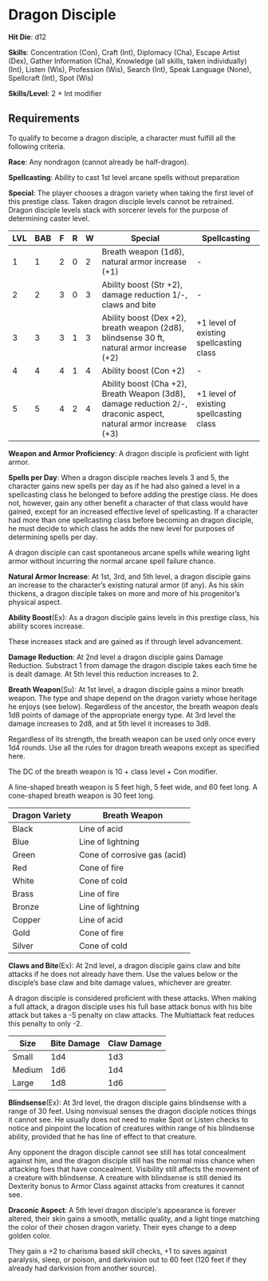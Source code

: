 # Dragon Disciple

**Hit Die**: d12

**Skills**: Concentration (Con), Craft (Int), Diplomacy (Cha), Escape Artist (Dex), Gather Information (Cha), Knowledge (all skills, taken individually) (Int), Listen (Wis), Profession (Wis), Search (Int), Speak Language (None), Spellcraft (Int), Spot (Wis)

**Skills/Level**: 2 + Int modifier

## Requirements

To qualify to become a dragon disciple, a character must fulfill all the following criteria.

**Race**: Any nondragon (cannot already be half-dragon).

**Spellcasting**: Ability to cast 1st level arcane spells without preparation

**Special**: The player chooses a dragon variety when taking the first level of this prestige class. Taken dragon disciple levels cannot be retrained. Dragon disciple levels stack with sorcerer levels for the purpose of determining caster level.

LVL | BAB | F | R | W | Special | Spellcasting
--- | --- | - | - | - | ------- | ------------
1   | 1   | 2 | 0 | 2 | Breath weapon (1d8), natural armor increase (+1) | -    
2   | 2   | 3 | 0 | 3 | Ability boost (Str +2), damage reduction 1/-, claws and bite | -
3   | 3   | 3 | 1 | 3 | Ability boost (Dex +2), breath weapon (2d8), blindsense 30 ft, natural armor increase (+2) | +1 level of existing spellcasting class      
4   | 4   | 4 | 1 | 4 | Ability boost (Con +2) | -         
5	| 5	  | 4 | 2 | 4 | Ability boost (Cha +2), Breath Weapon (3d8), damage reduction 2/-, draconic aspect, natural armor increase (+3) | +1 level of existing spellcasting class

**Weapon and Armor Proficiency**: A dragon disciple is proficient with light armor.

**Spells per Day**: When a dragon disciple reaches levels 3 and 5, the character gains new spells per day as if he had also gained a level in a spellcasting class he belonged to before adding the prestige class. He does not, however, gain any other benefit a character of that class would have gained, except for an increased effective level of spellcasting. If a character had more than one spellcasting class before becoming an dragon disciple, he must decide to which class he adds the new level for purposes of determining spells per day.

A dragon disciple can cast spontaneous arcane spells while wearing light armor without incurring the normal arcane spell failure chance.

**Natural Armor Increase**: At 1st, 3rd, and 5th level, a dragon disciple gains an increase to the character’s existing natural armor (if any). As his skin thickens, a dragon disciple takes on more and more of his progenitor’s physical aspect.

**Ability Boost**(Ex): As a dragon disciple gains levels in this prestige class, his ability scores increase.

These increases stack and are gained as if through level advancement.

**Damage Reduction**: At 2nd level a dragon disciple gains Damage Reduction. Substract 1 from damage the dragon disciple takes each time he is dealt damage. At 5th level this reduction increases to 2.

**Breath Weapon**(Su): At 1st level, a dragon disciple gains a minor breath weapon. The type and shape depend on the dragon variety whose heritage he enjoys (see below). Regardless of the ancestor, the breath weapon deals 1d8 points of damage of the appropriate energy type. At 3rd level the damage increases to 2d8, and at 5th level it increases to 3d8.

Regardless of its strength, the breath weapon can be used only once every 1d4 rounds. Use all the rules for dragon breath weapons except as specified here.

The DC of the breath weapon is 10 + class level + Con modifier.

A line-shaped breath weapon is 5 feet high, 5 feet wide, and 60 feet long. A cone-shaped breath weapon is 30 feet long.

Dragon Variety | Breath Weapon 
-------------- | -------------
Black | Line of acid
Blue  | Line of lightning
Green | Cone of corrosive gas (acid)
Red   | Cone of fire
White | Cone of cold
Brass | Line of fire
Bronze| Line of lightning
Copper| Line of acid
Gold  | Cone of fire
Silver| Cone of cold

**Claws and Bite**(Ex): At 2nd level, a dragon disciple gains claw and bite attacks if he does not already have them. Use the values below or the disciple’s base claw and bite damage values, whichever are greater.

A dragon disciple is considered proficient with these attacks. When making a full attack, a dragon disciple uses his full base attack bonus with his bite attack but takes a -5 penalty on claw attacks. The Multiattack feat reduces this penalty to only -2.

Size | Bite Damage | Claw Damage 
---- | ----------- | -----------
Small| 1d4 | 1d3
Medium | 1d6 | 1d4
Large | 1d8 | 1d6

**Blindsense**(Ex): At 3rd level, the dragon disciple gains blindsense with a range of 30 feet. Using nonvisual senses the dragon disciple notices things it cannot see. He usually does not need to make Spot or Listen checks to notice and pinpoint the location of creatures within range of his blindsense ability, provided that he has line of effect to that creature.

Any opponent the dragon disciple cannot see still has total concealment against him, and the dragon disciple still has the normal miss chance when attacking foes that have concealment. Visibility still affects the movement of a creature with blindsense. A creature with blindsense is still denied its Dexterity bonus to Armor Class against attacks from creatures it cannot see.

**Draconic Aspect**: A 5th level dragon disciple's appearance is forever altered, their skin gains a smooth, metallic quality, and a light tinge matching the color of their chosen dragon variety. Their eyes change to a deep golden color. 

They gain a +2 to charisma based skill checks, +1 to saves against paralysis, sleep, or poison, and darkvision out to 60 feet (120 feet if they already had darkvision from another source).